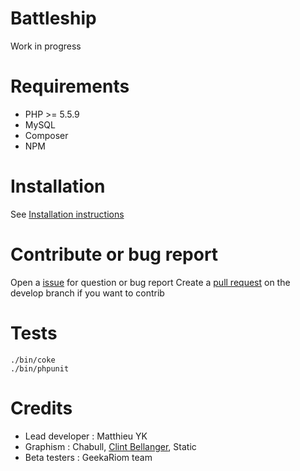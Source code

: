 Battleship
==========

Work in progress


Requirements
============

- PHP >= 5.5.9
- MySQL
- Composer
- NPM


Installation
============

See [Installation instructions](app/Resources/docs/install.md)


Contribute or bug report
========================

Open a [issue](https://github.com/geekariom/battleship/issues) for question or bug report
Create a [pull request](https://github.com/geekariom/battleship/pull) on the develop branch if you want to contrib


Tests
=====

```shell
./bin/coke
./bin/phpunit
```

Credits
=======

- Lead developer : Matthieu YK
- Graphism : Chabull, [Clint Bellanger](http://clintbellanger.net/), Static
- Beta testers : GeekaRiom team
